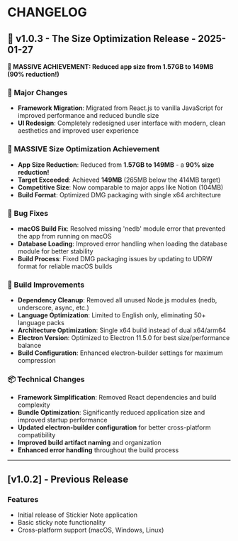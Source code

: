 # CHANGELOG

## 🎉 **v1.0.3 - The Size Optimization Release** - 2025-01-27

**🎯 MASSIVE ACHIEVEMENT: Reduced app size from 1.57GB to 149MB (90% reduction!)**

### 🚀 Major Changes
- **Framework Migration**: Migrated from React.js to vanilla JavaScript for improved performance and reduced bundle size
- **UI Redesign**: Completely redesigned user interface with modern, clean aesthetics and improved user experience

### 🎯 **MASSIVE Size Optimization Achievement**
- **App Size Reduction**: Reduced from **1.57GB to 149MB** - a **90% size reduction!**
- **Target Exceeded**: Achieved **149MB** (265MB below the 414MB target)
- **Competitive Size**: Now comparable to major apps like Notion (104MB)
- **Build Format**: Optimized DMG packaging with single x64 architecture

### 🐛 Bug Fixes
- **macOS Build Fix**: Resolved missing 'nedb' module error that prevented the app from running on macOS
- **Database Loading**: Improved error handling when loading the database module for better stability
- **Build Process**: Fixed DMG packaging issues by updating to UDRW format for reliable macOS builds

### 🔧 Build Improvements
- **Dependency Cleanup**: Removed all unused Node.js modules (nedb, underscore, async, etc.)
- **Language Optimization**: Limited to English only, eliminating 50+ language packs
- **Architecture Optimization**: Single x64 build instead of dual x64/arm64
- **Electron Version**: Optimized to Electron 11.5.0 for best size/performance balance
- **Build Configuration**: Enhanced electron-builder settings for maximum compression

### 📦 Technical Changes
- **Framework Simplification**: Removed React dependencies and build complexity
- **Bundle Optimization**: Significantly reduced application size and improved startup performance
- **Updated electron-builder configuration** for better cross-platform compatibility
- **Improved build artifact naming** and organization
- **Enhanced error handling** throughout the build process

---

## [v1.0.2] - Previous Release

### Features
- Initial release of Stickier Note application
- Basic sticky note functionality
- Cross-platform support (macOS, Windows, Linux)

